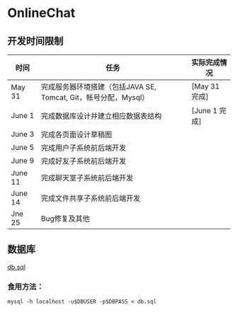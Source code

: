 OnlineChat
===
## 开发时间限制
   时间 | 任务 | 实际完成情况
------ | ---- | ----------
May 31 | 完成服务器环境搭建（包括JAVA SE, Tomcat, Git，帐号分配，Mysql）| [May 31 完成]
June 1 | 完成数据库设计并建立相应数据表结构 | [June 1 完成]
June 3 | 完成各页面设计草稿图
June 5 | 完成用户子系统前后端开发
June 9 | 完成好友子系统前后端开发
June 11 | 完成聊天室子系统前后端开发
June 14 | 完成文件共享子系统前后端开发
Jne 25 | Bug修复及其他

## 数据库
[db.sql](db.sql)
### 食用方法：
`mysql -h localhost -u$DBUSER -p$DBPASS < db.sql`